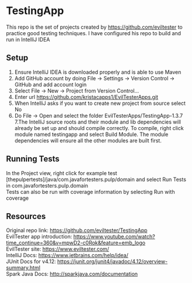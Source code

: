 # TestingApp
This repo is the set of projects created by https://github.com/eviltester to practice good testing techniques.
I have configured his repo to build and run in IntelliJ IDEA  
## Setup
1. Ensure IntelliJ IDEA is downloaded properly and is able to use Maven
2. Add GitHub account by doing File -> Settings -> Version Control -> GitHub and add account login
3. Select File -> New -> Project from Version Control...
4. Enter url https://github.com/kristacapps1/EvilTesterApps.git 
5. When IntelliJ asks if you want to create new project from source select No
6. Do File -> Open and select the folder EvilTesterApps/TestingApp-1.3.7 
7.The IntelliJ source roots and their module and lib dependencies will already be set up and should compile correctly. To compile, right click module named testingapp and select Build Module. The module dependencies will ensure all the other modules are built first.
## Running Tests
In the Project view, right click for example test [thepulpertests]/java/com.javafortesters.pulp/domain and select Run Tests in com.javafortesters.pulp.domain  
Tests can also be run with coverage information by selecting Run with coverage
## Resources
Original repo link: https://github.com/eviltester/TestingApp  
EvilTester app introduction: https://www.youtube.com/watch?time_continue=360&v=mpwD2-c0Rok&feature=emb_logo  
EvilTester site: https://www.eviltester.com/  
IntelliJ Docs: https://www.jetbrains.com/help/idea/  
JUnit Docs for v4.12: https://junit.org/junit4/javadoc/4.12/overview-summary.html  
Spark Java Docs: http://sparkjava.com/documentation  
